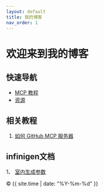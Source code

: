 ```yaml
---
layout: default
title: 我的博客
nav_order: 1
---
```


# 欢迎来到我的博客

## 快速导航
- [MCP 教程](/mcp/how-to-use-mcp-in-cherry-studio-of-github-mcp-server.html)
- [资源](/source/openai_key_buy.md)

## 相关教程
1. [如何 GitHub MCP 服务器](/mcp/how-to-use-mcp-in-cherry-studio-of-github-mcp-server.html)


## infinigen文档
1、 [室内生成参数](/infinigen/indoor.md)
<footer>
  © {{ site.time | date: "%Y-%m-%d" }}
</footer>